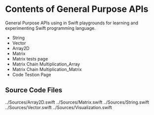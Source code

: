 #  Contents of General Purpose APIs

General Purpose APIs using in Swift playgrounds for learning and experimenting Swift programming language.

- String
- Vector
- Array2D
- Matrix
- Matrix tests page
- Matrix Chain Multiplication_Array
- Matrix Chain Multiplication_Matrix
- Code Testion Page


## Source Code Files

../Sources/Array2D.swift
../Sources/Matrix.swift
../Sources/String.swift
../Sources/Vector.swift
../Sources/Visualization.swift